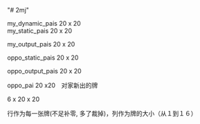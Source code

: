 "# 2mj" 

my_dynamic_pais  20 x 20    
my_static_pais        20 x 20

my_output_pais 20 x 20 

oppo_static_pais 20 x 20

oppo_output_pais 20 x 20

oppo_pai   20 x20　对家新出的牌



6 x 20 x 20 









行作为每一张牌(不足补零, 多了裁掉)，列作为牌的大小（从１到１６）


